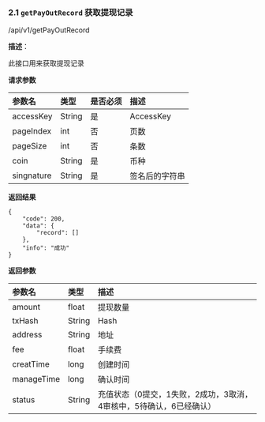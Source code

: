 ### 2.1 `getPayOutRecord` 获取提现记录

/api/v1/getPayOutRecord

**描述**：

此接口用来获取提现记录

**请求参数**


| 参数名          | 类型     | 是否必须 | 描述   |
| :----------- | :----- | :--- | :--- |
| accessKey | String | 是    | AccessKey |
| pageIndex | int | 否    | 页数 |
| pageSize | int | 否    | 条数 |
| coin | String | 是    | 币种 |
| singnature | String | 是    | 签名后的字符串 |

**返回结果**

```
{
	"code": 200,
	"data": {
		"record": []
	},
	"info": "成功"
}
```

**返回参数**

| 参数名          | 类型   | 描述   |
| :----------- |  :--- | :--- |
| amount | float     | 提现数量 |
| txHash | String     | Hash |
| address | String     | 地址 |
| fee | float     | 手续费 |
| creatTime | long     | 创建时间 |
| manageTime | long     | 确认时间 |
| status | String     | 充值状态（0提交，1失败，2成功，3取消，4审核中，5待确认，6已经确认） |
